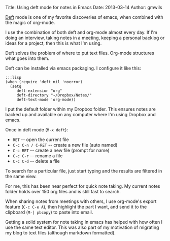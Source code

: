 Title: Using deft mode for notes in Emacs
Date: 2013-03-14
Author: gmwils

[Deft](http://jblevins.org/projects/deft/) mode is one of my favorite
discoveries of emacs, when combined with the magic of org-mode.

I use the combination of both deft and org-mode almost every day. If I'm doing
an interview, taking notes in a meeting, keeping a personal backlog or ideas
for a project, then this is what I'm using.

Deft solves the problem of where to put text files. Org-mode structures what
goes into them.

Deft can be installed via emacs packaging. I configure it like this:

    :::lisp
    (when (require 'deft nil 'noerror)
      (setq
         deft-extension "org"
         deft-directory "~/Dropbox/Notes/"
         deft-text-mode 'org-mode))


I put the default folder within my Dropbox folder. This ensures notes are
backed up and available on any computer where I'm using Dropbox and emacs.

Once in deft mode (`M-x deft`):

* `RET` -- open the current file
* `C-c C-n / C-RET` -- create a new file (auto named)
* `C-c RET` -- create a new file (prompt for name)
* `C-c C-r` -- rename a file
* `C-c C-d` -- delete a file

To search for a particular file, just start typing and the results are
filtered in the same view.

For me, this has been near perfect for quick note taking. My current notes
folder holds over 150 org files and is still fast to search.

When sharing notes from meetings with others, I use org-mode's export feature
(`C-c C-e A`), then highlight the part I want, and send it to the clipboard (`M-|
pbcopy`) to paste into email.

Getting a solid system for note taking in emacs has helped with how often I
use the same text editor. This was also part of my motivation of migrating my
blog to text files (although markdown formatted).
